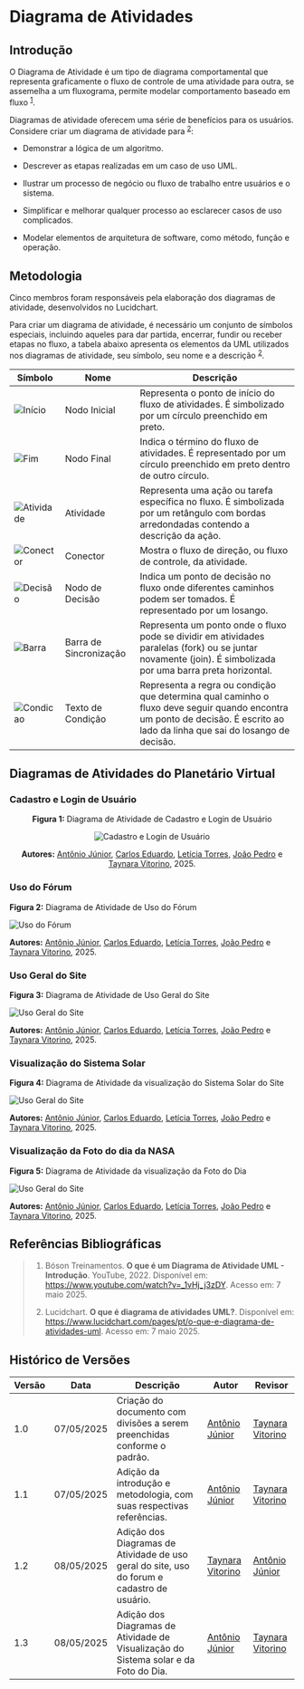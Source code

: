 # Diagrama de Atividades

## Introdução

O Diagrama de Atividade é um tipo de diagrama comportamental que representa graficamente o fluxo de controle de uma atividade para outra, se assemelha a um fluxograma, permite modelar comportamento baseado em fluxo <sup>[1](#ref1)</sup>. 

Diagramas de atividade oferecem uma série de benefícios para os usuários. Considere criar um diagrama de atividade para <sup>[2](#ref2)</sup>:

- Demonstrar a lógica de um algoritmo.

- Descrever as etapas realizadas em um caso de uso UML.

- Ilustrar um processo de negócio ou fluxo de trabalho entre usuários e o sistema.

- Simplificar e melhorar qualquer processo ao esclarecer casos de uso complicados.

- Modelar elementos de arquitetura de software, como método, função e operação. 

## Metodologia

Cinco membros foram responsáveis pela elaboração dos diagramas de atividade, desenvolvidos no Lucidchart. 

Para criar um diagrama de atividade, é necessário um conjunto de símbolos especiais, incluindo aqueles para dar partida, encerrar, fundir ou receber etapas no fluxo, a tabela abaixo apresenta os elementos da UML utilizados nos diagramas de atividade, seu símbolo, seu nome e a descrição <sup>[2](#ref2)</sup>. 

| Símbolo                            | Nome                   | Descrição                                                                                                                                                                    |
|------------------------------------|------------------------|------------------------------------------------------------------------------------------------------------------------------------------------------------------------------|
| ![Início](https://d2slcw3kip6qmk.cloudfront.net/marketing/pages/chart/uml/activity-diagram/initial-state-33x31.PNG)  | Nodo Inicial           | Representa o ponto de início do fluxo de atividades. É simbolizado por um círculo preenchido em preto.                                                                       |
| ![Fim](https://d2slcw3kip6qmk.cloudfront.net/marketing/pages/chart/uml/activity-diagram/end-state-33x32.PNG)        | Nodo Final             | Indica o término do fluxo de atividades. É representado por um círculo preenchido em preto dentro de outro círculo.                                                          |
| ![Atividade](https://d2slcw3kip6qmk.cloudfront.net/marketing/pages/chart/uml/activity-diagram/activity-66x35.PNG) | Atividade              | Representa uma ação ou tarefa específica no fluxo. É simbolizada por um retângulo com bordas arredondadas contendo a descrição da ação.                                      |
| ![Conector](https://d2slcw3kip6qmk.cloudfront.net/marketing/pages/chart/uml/activity-diagram/arrow-66x11.PNG)   | Conector      | Mostra o fluxo de direção, ou fluxo de controle, da atividade. |
| ![Decisão](https://d2slcw3kip6qmk.cloudfront.net/marketing/pages/chart/uml/activity-diagram/decision-33x30.PNG)     | Nodo de Decisão        | Indica um ponto de decisão no fluxo onde diferentes caminhos podem ser tomados. É representado por um losango.                                                               |
| ![Barra](https://d2slcw3kip6qmk.cloudfront.net/marketing/pages/chart/uml/activity-diagram/join-66x57.PNG)          | Barra de Sincronização | Representa um ponto onde o fluxo pode se dividir em atividades paralelas (fork) ou se juntar novamente (join). É simbolizada por uma barra preta horizontal.                 |
| ![Condicao](https://d2slcw3kip6qmk.cloudfront.net/marketing/pages/chart/uml/activity-diagram/condition-text-66x22.PNG)   | Texto de Condição      | Representa a regra ou condição que determina qual caminho o fluxo deve seguir quando encontra um ponto de decisão. É escrito ao lado da linha que sai do losango de decisão. |

## Diagramas de Atividades do Planetário Virtual

### Cadastro e Login de Usuário

<center>

**Figura 1:** Diagrama de Atividade de Cadastro e Login de Usuário <a id="figura"></a>

![Cadastro e Login de Usuário](assets\DiagramaAtividadeCadastroLogin.png)

**Autores:** [Antônio Júnior](https://github.com/antonioleaojr), [Carlos Eduardo](https://github.com/dudupaz), [Letícia Torres](https://github.com/leticiatmartins), [João Pedro](https://github.com/JoaoPedrooSS) e [Taynara Vitorino](https://github.com/taybalau), 2025.
</center>

### Uso do Fórum

**Figura 2:** Diagrama de Atividade de Uso do Fórum<a id="figura"></a>

![Uso do Fórum](assets\DiagramaAtividadeUsoForum.png)

**Autores:** [Antônio Júnior](https://github.com/antonioleaojr), [Carlos Eduardo](https://github.com/dudupaz), [Letícia Torres](https://github.com/leticiatmartins), [João Pedro](https://github.com/JoaoPedrooSS) e [Taynara Vitorino](https://github.com/taybalau), 2025.
</center>

### Uso Geral do Site

**Figura 3:** Diagrama de Atividade de Uso Geral do Site<a id="figura"></a>

![Uso Geral do Site](assets\DiagramaAtividadeUsoGeral.png)

**Autores:** [Antônio Júnior](https://github.com/antonioleaojr), [Carlos Eduardo](https://github.com/dudupaz), [Letícia Torres](https://github.com/leticiatmartins), [João Pedro](https://github.com/JoaoPedrooSS) e [Taynara Vitorino](https://github.com/taybalau), 2025.
</center>

### Visualização do Sistema Solar

**Figura 4:** Diagrama de Atividade da visualização do Sistema Solar do Site<a id="figura"></a>

![Uso Geral do Site](assets/DiagramaAtividadeSistemaSolar.png)

**Autores:** [Antônio Júnior](https://github.com/antonioleaojr), [Carlos Eduardo](https://github.com/dudupaz), [Letícia Torres](https://github.com/leticiatmartins), [João Pedro](https://github.com/JoaoPedrooSS) e [Taynara Vitorino](https://github.com/taybalau), 2025.
</center>

### Visualização da Foto do dia da NASA

**Figura 5:** Diagrama de Atividade da visualização da Foto do Dia <a id="figura"></a>

![Uso Geral do Site](assets/DiagramaAtividadeFotoDoDia.png)

**Autores:** [Antônio Júnior](https://github.com/antonioleaojr), [Carlos Eduardo](https://github.com/dudupaz), [Letícia Torres](https://github.com/leticiatmartins), [João Pedro](https://github.com/JoaoPedrooSS) e [Taynara Vitorino](https://github.com/taybalau), 2025.
</center>

## Referências Bibliográficas

>1. <a id="ref1"></a> Bóson Treinamentos. **O que é um Diagrama de Atividade UML - Introdução**. YouTube, 2022. Disponível em: <https://www.youtube.com/watch?v=_1vHj_j3zDY>. Acesso em: 7 maio 2025. 
>
>2. <a id="ref2"></a> Lucidchart. **O que é diagrama de atividades UML?**. Disponível em: <https://www.lucidchart.com/pages/pt/o-que-e-diagrama-de-atividades-uml>. Acesso em: 7 maio 2025.  
>

## Histórico de Versões

| Versão | Data       | Descrição                                      | Autor               | Revisor            |
|--------|------------|------------------------------------------------|---------------------|--------------------|
| 1.0 | 07/05/2025 | Criação do documento com divisões a serem preenchidas conforme o padrão.| [Antônio Júnior](https://github.com/antonioleaojr)  | [Taynara Vitorino](https://github.com/taybalau) |
| 1.1 | 07/05/2025 | Adição da introdução e metodologia, com suas respectivas referências.| [Antônio Júnior](https://github.com/antonioleaojr)  | [Taynara Vitorino](https://github.com/taybalau) |
| 1.2 | 08/05/2025 | Adição dos Diagramas de Atividade de uso geral do site, uso do forum e cadastro de usuário.| [Taynara Vitorino](https://github.com/taybalau)  | [Antônio Júnior](https://github.com/antonioleaojr)  |
| 1.3 | 08/05/2025 | Adição dos Diagramas de Atividade de Visualização do Sistema solar e da Foto do Dia.| [Antônio Júnior](https://github.com/antonioleaojr)  | [Taynara Vitorino](https://github.com/taybalau) |
